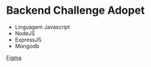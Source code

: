 # Backend Challenge Adopet 

- Linguagem Javascript
- NodeJS
- ExpressJS
- Mongodb

[Figma](https://www.figma.com/file/TlfkDoIu8uyjZNla1T8TpH/Challenge---Adopet?node-id=518-11&t=S6FjzyI1Jy0DBVpI-0)

